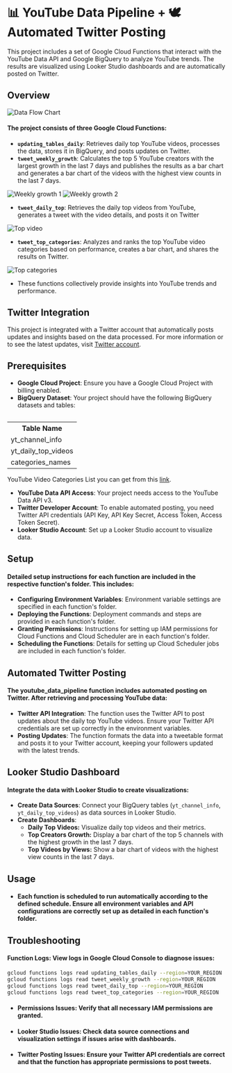 # 📊 YouTube Data Pipeline + 🕊️ Automated Twitter Posting

This project includes a set of Google Cloud Functions that interact with the YouTube Data API and Google BigQuery to analyze YouTube trends. The results are visualized using Looker Studio dashboards and are automatically posted on Twitter.

## Overview
![Data Flow Chart](images/data_flow_chart.png)
#### The project consists of three Google Cloud Functions:

* **`updating_tables_daily`**: Retrieves daily top YouTube videos, processes the data, stores it in BigQuery, and posts updates on Twitter.
* **`tweet_weekly_growth`**: Calculates the top 5 YouTube creators with the largest growth in the last 7 days and publishes the results as a bar chart and generates a bar chart of the videos with the highest view counts in the last 7 days.

![Weekly growth 1](images/twitter_views_growth.png)
![Weekly growth 2](images/twitter_subs_growth.png)

* **`tweet_daily_top`**: Retrieves the daily top videos from YouTube, generates a tweet with the video details, and posts it on Twitter

![Top video](images/twitter_top_video.png)

* **`tweet_top_categories`**: Analyzes and ranks the top YouTube video categories based on performance, creates a bar chart, and shares the results on Twitter.

![Top categories](images/twitter_top_categories.png)

* These functions collectively provide insights into YouTube trends and performance.

## Twitter Integration

This project is integrated with a Twitter account that automatically posts updates and insights based on the data processed. For more information or to see the latest updates, visit [Twitter account](https://twitter.com/razzorslol).


## Prerequisites
* **Google Cloud Project**: Ensure you have a Google Cloud Project with billing enabled.
* **BigQuery Dataset**: Your project should have the following BigQuery datasets and tables:

<table align="right">
  <tr>
    <th>Table Name</th>
  </tr>
  <tr>
    <td>yt_channel_info</td>
  </tr>
  <tr>
    <td>yt_daily_top_videos</td>
  </tr>
  <tr>
    <td>categories_names</td>
  </tr>
</table>

YouTube Video Categories List you can get from this [link](https://www.jlexart.com/articles/youtube-video-categories-list-78ps).


* **YouTube Data API Access**: Your project needs access to the YouTube Data API v3.
* **Twitter Developer Account**: To enable automated posting, you need Twitter API credentials (API Key, API Key Secret, Access Token, Access Token Secret).
* **Looker Studio Account**: Set up a Looker Studio account to visualize data.
## Setup
#### Detailed setup instructions for each function are included in the respective function's folder. This includes:

* **Configuring Environment Variables**: Environment variable settings are specified in each function's folder.
* **Deploying the Functions**: Deployment commands and steps are provided in each function's folder.
* **Granting Permissions**: Instructions for setting up IAM permissions for Cloud Functions and Cloud Scheduler are in each function's folder.
* **Scheduling the Functions**: Details for setting up Cloud Scheduler jobs are included in each function's folder.

## Automated Twitter Posting

#### The youtube_data_pipeline function includes automated posting on Twitter. After retrieving and processing YouTube data:

* **Twitter API Integration**: The function uses the Twitter API to post updates about the daily top YouTube videos. Ensure your Twitter API credentials are set up correctly in the environment variables.
* **Posting Updates**: The function formats the data into a tweetable format and posts it to your Twitter account, keeping your followers updated with the latest trends.

## Looker Studio Dashboard

#### Integrate the data with Looker Studio to create visualizations:

* **Create Data Sources**: Connect your BigQuery tables (`yt_channel_info`, `yt_daily_top_videos`) as data sources in Looker Studio.
* **Create Dashboards**:
  <ul>
    <li><strong>Daily Top Videos:</strong> Visualize daily top videos and their metrics.</li>
    <li><strong>Top Creators Growth:</strong> Display a bar chart of the top 5 channels with the highest growth in the last 7 days.</li>
    <li><strong>Top Videos by Views:</strong> Show a bar chart of videos with the highest view counts in the last 7 days.</li>
  </ul>

## Usage
* #### Each function is scheduled to run automatically according to the defined schedule. Ensure all environment variables and API configurations are correctly set up as detailed in each function's folder.

## Troubleshooting

#### Function Logs: View logs in Google Cloud Console to diagnose issues:
```bash
gcloud functions logs read updating_tables_daily --region=YOUR_REGION
gcloud functions logs read tweet_weekly_growth --region=YOUR_REGION
gcloud functions logs read tweet_daily_top --region=YOUR_REGION
gcloud functions logs read tweet_top_categories --region=YOUR_REGION
```
* #### Permissions Issues: Verify that all necessary IAM permissions are granted.
* #### Looker Studio Issues: Check data source connections and visualization settings if issues arise with dashboards.
* #### Twitter Posting Issues: Ensure your Twitter API credentials are correct and that the function has appropriate permissions to post tweets.
